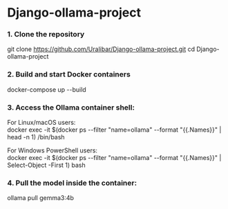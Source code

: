 # Django-ollama-project

### 1. Clone the repository
git clone https://github.com/Uralibar/Django-ollama-project.git
cd Django-ollama-project

### 2. Build and start Docker containers
docker-compose up --build

### 3. Access the Ollama container shell:
For Linux/macOS users: \
docker exec -it $(docker ps --filter "name=ollama" --format "{{.Names}}" | head -n 1) /bin/bash  

For Windows PowerShell users: \
docker exec -it $(docker ps --filter "name=ollama" --format "{{.Names}}" | Select-Object -First 1) bash  


### 4. Pull the model inside the container:
ollama pull gemma3:4b

